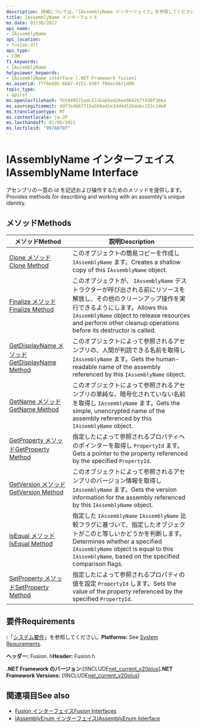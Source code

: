 ```yaml
---
description: 詳細については、「IAssemblyName インターフェイス」を参照してください。
title: IAssemblyName インターフェイス
ms.date: 03/30/2017
api_name:
- IAssemblyName
api_location:
- fusion.dll
api_type:
- COM
f1_keywords:
- IAssemblyName
helpviewer_keywords:
- IAssemblyName interface [.NET Framework fusion]
ms.assetid: f7f8e605-6b67-4151-936f-f04ecd671d90
topic_type:
- apiref
ms.openlocfilehash: fb5949572adc533bab5ed26ee969267f430f36ba
ms.sourcegitcommit: ddf7edb67715a5b9a45e3dd44536dabc153c1de0
ms.translationtype: MT
ms.contentlocale: ja-JP
ms.lasthandoff: 02/06/2021
ms.locfileid: "99760707"
---
```

# <a name="iassemblyname-interface"></a><span data-ttu-id="978ca-103">IAssemblyName インターフェイス</span><span class="sxs-lookup"><span data-stu-id="978ca-103">IAssemblyName Interface</span></span>

<span data-ttu-id="978ca-104">アセンブリの一意の id を記述および操作するためのメソッドを提供します。</span><span class="sxs-lookup"><span data-stu-id="978ca-104">Provides methods for describing and working with an assembly's unique identity.</span></span>  
  
## <a name="methods"></a><span data-ttu-id="978ca-105">メソッド</span><span class="sxs-lookup"><span data-stu-id="978ca-105">Methods</span></span>  
  
|<span data-ttu-id="978ca-106">メソッド</span><span class="sxs-lookup"><span data-stu-id="978ca-106">Method</span></span>|<span data-ttu-id="978ca-107">説明</span><span class="sxs-lookup"><span data-stu-id="978ca-107">Description</span></span>|  
|------------|-----------------|  
|[<span data-ttu-id="978ca-108">Clone メソッド</span><span class="sxs-lookup"><span data-stu-id="978ca-108">Clone Method</span></span>](iassemblyname-clone-method.md)|<span data-ttu-id="978ca-109">このオブジェクトの簡易コピーを作成し `IAssemblyName` ます。</span><span class="sxs-lookup"><span data-stu-id="978ca-109">Creates a shallow copy of this `IAssemblyName` object.</span></span>|  
|[<span data-ttu-id="978ca-110">Finalize メソッド</span><span class="sxs-lookup"><span data-stu-id="978ca-110">Finalize Method</span></span>](iassemblyname-finalize-method.md)|<span data-ttu-id="978ca-111">このオブジェクトが、 `IAssemblyName` デストラクターが呼び出される前にリソースを解放し、その他のクリーンアップ操作を実行できるようにします。</span><span class="sxs-lookup"><span data-stu-id="978ca-111">Allows this `IAssemblyName` object to release resources and perform other cleanup operations before its destructor is called.</span></span>|  
|[<span data-ttu-id="978ca-112">GetDisplayName メソッド</span><span class="sxs-lookup"><span data-stu-id="978ca-112">GetDisplayName Method</span></span>](iassemblyname-getdisplayname-method.md)|<span data-ttu-id="978ca-113">このオブジェクトによって参照されるアセンブリの、人間が判読できる名前を取得し `IAssemblyName` ます。</span><span class="sxs-lookup"><span data-stu-id="978ca-113">Gets the human-readable name of the assembly referenced by this `IAssemblyName` object.</span></span>|  
|[<span data-ttu-id="978ca-114">GetName メソッド</span><span class="sxs-lookup"><span data-stu-id="978ca-114">GetName Method</span></span>](iassemblyname-getname-method.md)|<span data-ttu-id="978ca-115">このオブジェクトによって参照されるアセンブリの単純な、暗号化されていない名前を取得し `IAssemblyName` ます。</span><span class="sxs-lookup"><span data-stu-id="978ca-115">Gets the simple, unencrypted name of the assembly referenced by this `IAssemblyName` object.</span></span>|  
|[<span data-ttu-id="978ca-116">GetProperty メソッド</span><span class="sxs-lookup"><span data-stu-id="978ca-116">GetProperty Method</span></span>](iassemblyname-getproperty-method.md)|<span data-ttu-id="978ca-117">指定したによって参照されるプロパティへのポインターを取得し `PropertyId` ます。</span><span class="sxs-lookup"><span data-stu-id="978ca-117">Gets a pointer to the property referenced by the specified `PropertyId`.</span></span>|  
|[<span data-ttu-id="978ca-118">GetVersion メソッド</span><span class="sxs-lookup"><span data-stu-id="978ca-118">GetVersion Method</span></span>](iassemblyname-getversion-method.md)|<span data-ttu-id="978ca-119">このオブジェクトによって参照されるアセンブリのバージョン情報を取得し `IAssemblyName` ます。</span><span class="sxs-lookup"><span data-stu-id="978ca-119">Gets the version information for the assembly referenced by this `IAssemblyName` object.</span></span>|  
|[<span data-ttu-id="978ca-120">IsEqual メソッド</span><span class="sxs-lookup"><span data-stu-id="978ca-120">IsEqual Method</span></span>](iassemblyname-isequal-method.md)|<span data-ttu-id="978ca-121">指定した `IAssemblyName` `IAssemblyName` 比較フラグに基づいて、指定したオブジェクトがこのと等しいかどうかを判断します。</span><span class="sxs-lookup"><span data-stu-id="978ca-121">Determines whether a specified `IAssemblyName` object is equal to this `IAssemblyName`, based on the specified comparison flags.</span></span>|  
|[<span data-ttu-id="978ca-122">SetProperty メソッド</span><span class="sxs-lookup"><span data-stu-id="978ca-122">SetProperty Method</span></span>](iassemblyname-setproperty-method.md)|<span data-ttu-id="978ca-123">指定したによって参照されるプロパティの値を設定 `PropertyId` します。</span><span class="sxs-lookup"><span data-stu-id="978ca-123">Sets the value of the property referenced by the specified `PropertyId`.</span></span>|  
  
## <a name="requirements"></a><span data-ttu-id="978ca-124">要件</span><span class="sxs-lookup"><span data-stu-id="978ca-124">Requirements</span></span>  

 <span data-ttu-id="978ca-125">**:**「[システム要件](../../get-started/system-requirements.md)」を参照してください。</span><span class="sxs-lookup"><span data-stu-id="978ca-125">**Platforms:** See [System Requirements](../../get-started/system-requirements.md).</span></span>  
  
 <span data-ttu-id="978ca-126">**ヘッダー:** Fusion. h</span><span class="sxs-lookup"><span data-stu-id="978ca-126">**Header:** Fusion.h</span></span>  
  
 <span data-ttu-id="978ca-127">**.NET Framework のバージョン:**[!INCLUDE[net_current_v20plus](../../../../includes/net-current-v20plus-md.md)]</span><span class="sxs-lookup"><span data-stu-id="978ca-127">**.NET Framework Versions:** [!INCLUDE[net_current_v20plus](../../../../includes/net-current-v20plus-md.md)]</span></span>  
  
## <a name="see-also"></a><span data-ttu-id="978ca-128">関連項目</span><span class="sxs-lookup"><span data-stu-id="978ca-128">See also</span></span>

- [<span data-ttu-id="978ca-129">Fusion インターフェイス</span><span class="sxs-lookup"><span data-stu-id="978ca-129">Fusion Interfaces</span></span>](fusion-interfaces.md)
- [<span data-ttu-id="978ca-130">IAssemblyEnum インターフェイス</span><span class="sxs-lookup"><span data-stu-id="978ca-130">IAssemblyEnum Interface</span></span>](iassemblyenum-interface.md)

